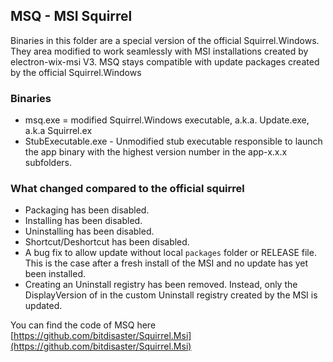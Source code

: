 ## MSQ - MSI Squirrel
Binaries in this folder are a special version of the official Squirrel.Windows. They area modified to work seamlessly with MSI installations created by electron-wix-msi V3. MSQ stays compatible with update packages created by the official Squirrel.Windows

### Binaries
- msq.exe = modified Squirrel.Windows executable, a.k.a. Update.exe,
   a.k.a Squirrel.ex
- StubExecutable.exe - Unmodified stub executable
   responsible to launch the app binary with the highest version number
   in the app-x.x.x subfolders.

### What changed compared to the official squirrel
- Packaging has been disabled.
- Installing has been disabled.
- Uninstalling has been disabled.
- Shortcut/Deshortcut has been disabled.
- A bug fix to allow update without local `packages` folder or RELEASE file. This is the case after a fresh install of the MSI and no update has yet been installed.
- Creating an Uninstall registry has been removed. Instead, only the DisplayVersion of in the custom Uninstall registry created by the MSI is updated.

You can find the code of MSQ here [https://github.com/bitdisaster/Squirrel.Msi](https://github.com/bitdisaster/Squirrel.Msi)
